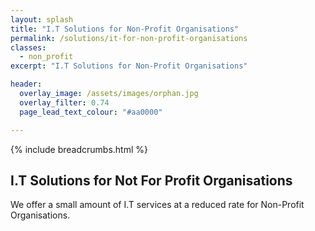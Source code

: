 ```yaml
---
layout: splash
title: "I.T Solutions for Non-Profit Organisations"
permalink: /solutions/it-for-non-profit-organisations
classes:
  - non_profit
excerpt: "I.T Solutions for Non-Profit Organisations"

header:
  overlay_image: /assets/images/orphan.jpg
  overlay_filter: 0.74
  page_lead_text_colour: "#aa0000"

---
```



{% include breadcrumbs.html %}

## I.T Solutions for Not For Profit Organisations

We offer a small amount of I.T services at a reduced rate for Non-Profit Organisations.

